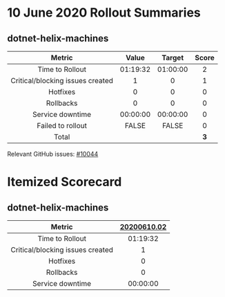 # 10 June 2020 Rollout Summaries

## dotnet-helix-machines

|              Metric              |   Value  |  Target  |   Score   |
|:--------------------------------:|:--------:|:--------:|:---------:|
| Time to Rollout                  | 01:19:32 | 01:00:00 |     2     |
| Critical/blocking issues created |     1    |    0     |     1     |
| Hotfixes                         |     0    |    0     |     0     |
| Rollbacks                        |     0    |    0     |     0     |
| Service downtime                 | 00:00:00 | 00:00:00 |     0     |
| Failed to rollout                |   FALSE  |   FALSE  |     0     |
| Total                            |          |          |   **3**   |

Relevant GitHub issues: [#10044](https://github.com/dotnet/core-eng/issues/10044)
# Itemized Scorecard

## dotnet-helix-machines

| Metric | [20200610.02](https://dev.azure.com/dnceng/7ea9116e-9fac-403d-b258-b31fcf1bb293/_build/results?buildId=680186) |
|:-----:|:-----:|
| Time to Rollout | 01:19:32 |
| Critical/blocking issues created | 1 |
| Hotfixes | 0 |
| Rollbacks | 0 |
| Service downtime | 00:00:00 |

